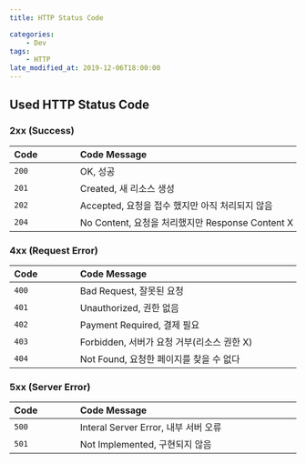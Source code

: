 ```yaml
---
title: HTTP Status Code

categories:
    - Dev
tags:
    - HTTP
late_modified_at: 2019-12-06T18:00:00
---
```


##  Used HTTP Status Code ##

### 2xx (Success) ###

| <div style="width:100px">Code</div> | <div style="width:400px;">Code Message</div> |
| :--- | :--- |
| `200` | OK, 성공 |
| `201` | Created, 새 리소스 생성 |
| `202` | Accepted, 요청을 접수 했지만 아직 처리되지 않음 |
| `204` | No Content, 요청을 처리했지만 Response Content X |


### 4xx (Request Error) ###

| <div style="width:100px">Code</div> | <div style="width:400px;">Code Message</div> |
| :--- | :--- |
| `400` | Bad Request, 잘못된 요청 |
| `401` | Unauthorized, 권한 없음 |
| `402` | Payment Required, 결제 필요 |
| `403` | Forbidden, 서버가 요청 거부(리소스 권한 X) |
| `404` | Not Found, 요청한 페이지를 찾을 수 없다 |


### 5xx (Server Error) ###

| <div style="width:100px">Code</div> | <div style="width:400px;">Code Message</div> |
| :--- | :--- |
| `500` | Interal Server Error, 내부 서버 오류 |
| `501` | Not Implemented, 구현되지 않음 |

